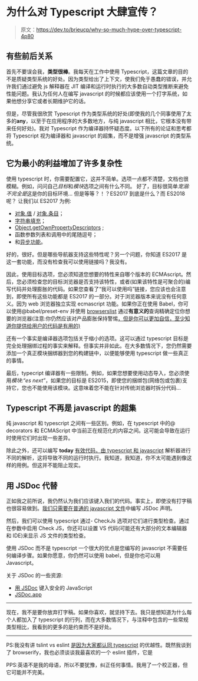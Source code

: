 # 为什么对 Typescript 大肆宣传？

> 原文：<https://dev.to/brieucp/why-so-much-hype-over-typescript-4p80>

## 有些前后关系

首先不要误会我，**类型很棒**。我每天在工作中使用 Typescript，这篇文章的目的不是质疑类型系统的好处。因为类型给出了上下文，使我们免于愚蠢的错误，并允许我们通过避免 js 解释器在 JIT 编译和运行时执行的大多数自动类型推断来避免性能问题。我认为任何人在编写 javascript 的时候都应该使用一个打字系统，如果他想分享它或者长期维护它的话。

但是，尽管我很欣赏 Typescript 作为类型系统的好处(即使我的几个同事使用了太多的**any**，以至于在应用程序的大多数地方，与纯 javascript 相比，它根本没有带来任何好处)。我对 Typescript 作为编译器持怀疑态度。以下所有的论证和思考都将 Typescript 视为编译器和 javascript 的超集，而不是增强 javascript 的类型系统。

## 它为最小的利益增加了许多复杂性

使用 typescript 时，你需要配置它，这并不简单。选项一点都不清楚，文档也很模糊。例如，问问自己*目标*和*模块*选项之间有什么不同。
好了，目标很简单*宠溺:不完全是*这是你的目标环境...
但是等等？！？ES2017 到底是什么？而 ES2018 呢？
让我们以 ES2017 为例:

*   [对象.值](https://caniuse.com/#search=Object.values) / [对象.条目](https://caniuse.com/#search=Object.entries)；
*   [字符串填充](https://caniuse.com/#search=String.prototype.padStart)；
*   [Object.getOwnPropertyDescriptors](https://caniuse.com/#search=getOwnPropertyDescriptors) ;
*   函数参数列表和调用中的尾随逗号；
*   和[异步功能](https://caniuse.com/#search=Async%20functions)。

好的，很好。但是哪些导航器支持这些特性呢？另一个问题，你知道 ES2017 是这一套功能，而没有检查我可以使用链接吗？我没有。

因此，使用目标选项，您必须知道您想要的特性来自哪个版本的 ECMAscript。然后，您必须检查您的目标浏览器是否支持该特性，或者(如果该特性是可聚合的)编写代码并处理膨胀的代码。如果您查看了“我可以使用吗”链接，您应该也会注意到，即使所有这些功能都是 ES2017 的一部分。对于浏览器版本来说没有任何意义。因为 web 浏览器独立实现 ecmascript 功能。如果你正在使用 Babel，你可以使用@babel/preset-env 并使用 [browserslist](https://github.com/browserslist/browserslist) 通过**有意义的**查询精确定位你想要的浏览器(注意:你仍然应该对产品膨胀保持警惕[，但是你可以更加自信，至少知道你提供给用户的代码是有用的)](https://medium.com/@WebReflection/avoiding-babels-production-bloat-d53eea2e1cbf)

还有一个事实是编译器选项包括关于缩小的选项。这可以通过 typescript 目标是完全处理捆绑过程的事实来解释。但事实并非如此。在大多数情况下，您仍然需要添加一个真正模块捆绑器到您的构建链中，以便能够使用 typescript 做一些真正的事情。

最后，typecript 编译器有一些限制。例如，如果您想要使用动态导入，您必须使用*模块:“es next”*，如果您的目标是 ES2015，即使您的捆绑包(网络包或包裹)支持它，您也不能使用该模块。这意味着您不能在针对传统浏览器时拆分代码...

## Typescript 不再是 javascript 的超集

纯 javascript 和 typescript 之间有一些区别。例如，在 typescript 中的@ decorators 和 ECMAScript 中当前正在规范化的内容之间。这可能会导致在运行时使用它们时出现一些差异。

除此之外，还可以编写 **today** [有效代码，由 typescript 和 javascript](https://medium.com/@jasvir/monoglots-when-a-subset-is-not-1604e3a51d9) 解析器进行不同的解析，这将导致不同的运行时执行。我知道，我知道，你不太可能遇到像这样的用例。但这并不能阻止现实。

## 用 JSDoc 代替

正如我之前所说，我仍然认为我们应该键入我们的代码。事实上，即使没有打字稿也很容易做到。[我们只需要在普通的 javascript 文件](https://www.typescriptlang.org/docs/handbook/type-checking-javascript-files.html)中编写 JSDoc 声明。

然后，我们可以使用 typescript 通过- CheckJs 选项对它们进行类型检查。通过在参数中启用 Check JS，你还可以设置 VS 代码(可能还有大部分的文本编辑器和 IDE)来显示 JS 文件的类型检查。

使用 JSDoc 而不是 typescript 一个很大的优点是您编写的 javascript 不需要任何编译步骤。如果你愿意，你仍然可以使用 babel，但是你也可以用 Javascript。

关于 JSDoc 的一些资源:

*   [用 JSDoc](https://medium.com/@trukrs/type-safe-javascript-with-jsdoc-7a2a63209b76) 键入安全的 JavaScript
*   [JSDoc.app](https://jsdoc.app/)

* * *

现在，我不是要你放弃打字稿。如果你喜欢，就坚持下去。我只是想知道为什么每个人都加入了 typescript 的行列，而在大多数情况下，与注释中包含的一些常规类型相比，我看到的更多的是约束而不是好处。

* * *

PS:我没有讲 tslint vs eslint [是因为大家都认同 typescript](https://eslint.org/blog/2019/01/future-typescript-eslint) 的优越性。既然我谈到了 browserify，我也必须谈谈我最喜欢的一个 eslint 插件，它是

PPS:英语不是我的母语，所以不要犹豫，纠正任何事情。我用了一个校正器，但它可能并不完美。